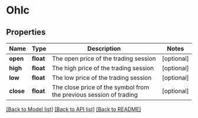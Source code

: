 # Ohlc

## Properties
Name | Type | Description | Notes
------------ | ------------- | ------------- | -------------
**open** | **float** | The open price of the trading session | [optional] 
**high** | **float** | The high price of the trading session | [optional] 
**low** | **float** | The low price of the trading session | [optional] 
**close** | **float** | The close price of the symbol from the previous session of trading | [optional] 

[[Back to Model list]](../README.md#documentation-for-models) [[Back to API list]](../README.md#documentation-for-api-endpoints) [[Back to README]](../README.md)

